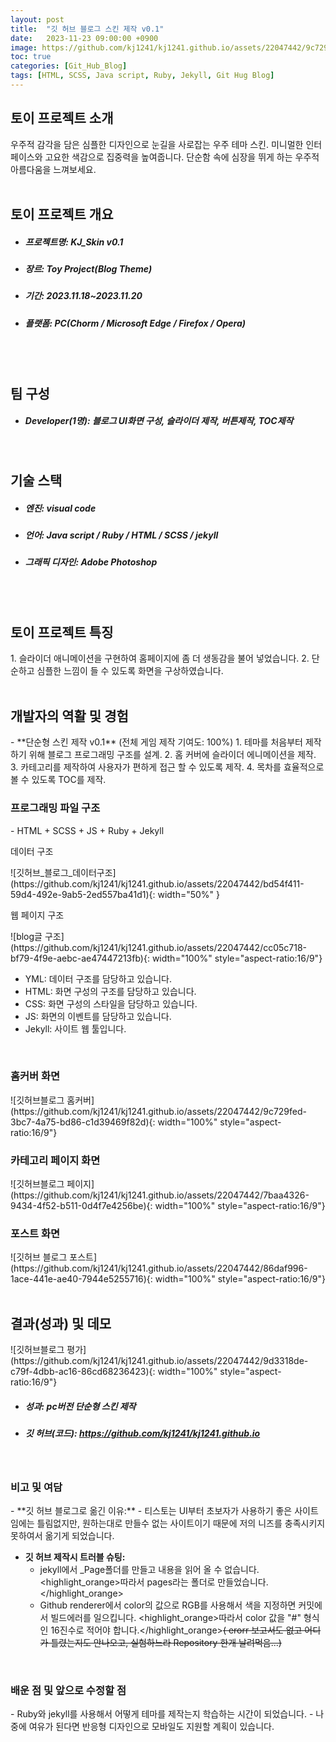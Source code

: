 ```yaml
---
layout: post
title:  "깃 허브 블로그 스킨 제작 v0.1"
date:   2023-11-23 09:00:00 +0900
image: https://github.com/kj1241/kj1241.github.io/assets/22047442/9c729fed-3bc7-4a75-bd86-c1d39469f82d
toc: true
categories: [Git_Hub_Blog]
tags: [HTML, SCSS, Java script, Ruby, Jekyll, Git Hug Blog]
---
```


<h2><green1_h2> 토이 프로젝트 소개 </green1_h2></h2>
우주적 감각을 담은 심플한 디자인으로 눈길을 사로잡는 우주 테마 스킨.  
미니멀한 인터페이스와 고요한 색감으로 집중력을 높여줍니다.  
단순함 속에 심장을 뛰게 하는 우주적 아름다움을 느껴보세요.

<br>
<br>
<h2><green1_h2> 토이 프로젝트 개요 </green1_h2></h2><ul>
<li><h5><green1_h5>프로젝트명: </green1_h5><span> KJ_Skin v0.1</span></h5></li>
<li><h5><green1_h5>장르: </green1_h5><span> Toy Project(Blog Theme)</span></h5></li>
<li><h5><green1_h5>기간: </green1_h5><span> 2023.11.18~2023.11.20</span></h5></li>
<li><h5><green1_h5>플랫폼: </green1_h5><span> PC(Chorm / Microsoft Edge / Firefox / Opera) </span></h5></li></ul>

<br>
<br>
<h2><green1_h2> 팀 구성 </green1_h2></h2><ul> 
<li><h5><green1_h5>Developer(1명): </green1_h5><span> 블로그 UI화면 구성, 슬라이더 제작, 버튼제작, TOC제작 </span></h5></li>
</ul>

<br>
<h2><green1_h2> 기술 스택 </green1_h2></h2><ul>
<li><h5><green1_h5>엔진: </green1_h5><span> visual code </span></h5></li>
<li><h5><green1_h5>언어: </green1_h5><span> Java script / Ruby / HTML / SCSS / jekyll </span></h5></li>
<li><h5><green1_h5>그래픽 디자인: </green1_h5><span>Adobe Photoshop</span></h5></li>
</ul>

<br>
<br>
<h2 ><green1_h2> 토이 프로젝트 특징 </green1_h2></h2>
1. 슬라이더 애니메이션을 구현하여 홈페이지에 좀 더 생동감을 불어 넣었습니다.
2. 단순하고 심플한 느낌이 들 수 있도록 화면을 구상하였습니다.

<br>
<br>
<h2><green1_h2> 개발자의 역활 및 경험 </green1_h2></h2>
- **단순형 스킨 제작 v0.1** <span><red1_error>(전체 게임 제작 기여도: 100%)</red1_error></span>
    1. 테마를 처음부터 제작하기 위해 블로그 프로그래밍 구조를 설계.
    2. 홈 커버에 슬라이더 에니메이션을 제작.
    3. 카테고리를 제작하여 사용자가 편하게 접근 할 수 있도록 제작.
    4. 목차를 효율적으로 볼 수 있도록 TOC를 제작.



<br>
<h3><green1_h3>프로그래밍 파일 구조</green1_h3></h3>
- HTML + SCSS + JS + Ruby + Jekyll
 <!--이미지 못침범하게-->
<p><green1_h5>데이터 구조 </green1_h5></p>
![깃허브_블로그_데이터구조](https://github.com/kj1241/kj1241.github.io/assets/22047442/bd54f411-59d4-492e-9ab5-2ed557ba41d1){: width="50%" }
<p><green1_h5>웹 페이지 구조</green1_h5> </p>
![blog글 구조](https://github.com/kj1241/kj1241.github.io/assets/22047442/cc05c718-bf79-4f9e-aebc-ae47447213fb){: width="100%" style="aspect-ratio:16/9"}

- YML: 데이터 구조를 담당하고 있습니다.
- HTML: 화면 구성의 구조를 담당하고 있습니다.
- CSS: 화면 구성의 스타일을 담당하고 있습니다.
- JS: 화면의 이벤트를 담당하고 있습니다.
- Jekyll: 사이트 웹 툴입니다.


<br>
<h3><green1_h3> 홈커버 화면</green1_h3></h3>
![깃허브블로그 홈커버](https://github.com/kj1241/kj1241.github.io/assets/22047442/9c729fed-3bc7-4a75-bd86-c1d39469f82d){: width="100%" style="aspect-ratio:16/9"}

<br>
<h3><green1_h3> 카테고리 페이지 화면</green1_h3></h3>
![깃허브블로그 페이지](https://github.com/kj1241/kj1241.github.io/assets/22047442/7baa4326-9434-4f52-b511-0d4f7e4256be){: width="100%" style="aspect-ratio:16/9"}

<br>
<h3><green1_h3> 포스트 화면</green1_h3></h3>
![깃허브 블로그 포스트](https://github.com/kj1241/kj1241.github.io/assets/22047442/86daf996-1ace-441e-ae40-7944e5255716){: width="100%" style="aspect-ratio:16/9"}

<br>
<br>
<h2><green1_h2> 결과(성과) 및 데모 </green1_h2></h2>
![깃허브블로그 평가](https://github.com/kj1241/kj1241.github.io/assets/22047442/9d3318de-c79f-4dbb-ac16-86cd68236423){: width="100%" style="aspect-ratio:16/9"}
<ul>
<li><h5><green1_h5>성과: </green1_h5><span> pc버전 단순형 스킨 제작 </span></h5></li>
<li><h5><green1_h5>깃 허브(코드): </green1_h5><span> 
<a href="https://github.com/kj1241/kj1241.github.io">https://github.com/kj1241/kj1241.github.io</a> </span></h5></li>
</ul>

<br>
<h3><green1_h3> 비고 및 여담 </green1_h3></h3>
- **깃 허브 블로그로 옮긴 이유:**
    - 티스토는 UI부터 초보자가 사용하기 좋은 사이트임에는 틀림없지만, 원하는대로 만들수 없는 사이트이기 때문에 저의 니즈를 충족시키지 못하여서 옮기게 되었습니다.

- **깃 허브 제작시 트러블 슈팅:**
    - jekyll에서 _Page폴더를 만들고 내용을 읽어 올 수 없습니다. <highlight_orange>따라서 pages라는 폴더로 만들었습니다.</highlight_orange>
    - Github renderer에서 color의 값으로 RGB를 사용해서 색을 지정하면 커밋에서 빌드에러를 일으킵니다. <highlight_orange>따라서 color 값을 "#" 형식인 16진수로 적어야 합니다.</highlight_orange>~~( erorr 보고서도 없고 어디가 틀렸는지도 안나오고, 실험하느라 Repository 한개 날려먹음...)~~

<br>
<h3><green1_h3> 배운 점 및 앞으로 수정할 점 </green1_h3></h3>
- Ruby와 jekyll를 사용해서 어떻게 테마를 제작는지 학습하는 시간이 되었습니다.
- 나중에 여유가 된다면 반응형 디자인으로 모바일도 지원할 계획이 있습니다.
